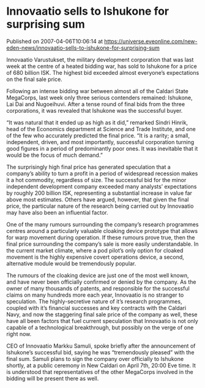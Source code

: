 # Innovaatio sells to Ishukone for surprising sum
Published on 2007-04-06T10:06:14 at https://universe.eveonline.com/new-eden-news/innovaatio-sells-to-ishukone-for-surprising-sum

Innovaatio Varustukset, the military development corporation that was last week at the centre of a heated bidding war, has sold to Ishukone for a price of 680 billion ISK. The highest bid exceeded almost everyone’s expectations on the final sale price. 

Following an intense bidding war between almost all of the Caldari State MegaCorps, last week only three serious contenders remained: Ishukone, Lai Dai and Nugoeihuvi. After a tense round of final bids from the three corporations, it was revealed that Ishukone was the successful buyer. 

“It was natural that it ended up as high as it did,” remarked Sindri Hinrik, head of the Economics department at Science and Trade Institute, and one of the few who accurately predicted the final price. “It is a rarity; a small, independent, driven, and most importantly, successful corporation turning good figures in a period of predominantly poor ones. It was inevitable that it would be the focus of much demand.”

The surprisingly high final price has generated speculation that a company’s ability to turn a profit in a period of widespread recession makes it a hot commodity, regardless of size. The successful bid for the minor independent development company exceeded many analysts’ expectations by roughly 200 billion ISK, representing a substantial increase in value far above most estimates. Others have argued, however, that given the final price, the particular nature of the research being carried out by Innovaatio may have also been an influential factor. 

One of the many rumours surrounding the company’s research programmes centres around a particularly valuable cloaking device prototype that allows for warp movement during operation. If these rumours prove true, then the final price surrounding the company’s sale is more easily understandable. In the current market climate, where a pod pilot’s only option for cloaked movement is the highly expensive covert operations device, a second, alternative module would be tremendously popular. 

The rumours of the cloaking device are just one of the most well known, and have never been officially confirmed or denied by the company. As the owner of many thousands of patents, and responsible for the successful claims on many hundreds more each year, Innovaatio is no stranger to speculation. The highly-secretive nature of it’s research programmes, coupled with it’s financial successes and key contracts with the Caldari Navy, and now the staggering final sale price of the company as well, these have all been factors that fuel current speculation that Innovaatio is not only capable of a technological breakthrough, but possibly on the verge of one right now. 

CEO of Innovaatio Markku Samuli, spoke briefly after the announcement of Ishukone’s successful bid, saying he was “tremendously pleased” with the final sum. Samuli plans to sign the company over officially to Ishukone shortly, at a public ceremony in New Caldari on April 7th, 20:00 Eve time. It is understood that representatives of the other MegaCorps involved in the bidding will be present there as well.
